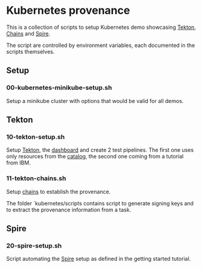 # Kubernetes provenance

This is a collection of scripts to setup Kubernetes demo showcasing [Tekton],
[Chains] and [Spire].

The script are controlled by environment variables, each documented in the
scripts themselves.

## Setup

### 00-kubernetes-minikube-setup.sh

Setup a minikube cluster with options that would be valid for all demos.

## Tekton

### 10-tekton-setup.sh

Setup [Tekton], the [dashboard] and create 2 test pipelines. The first one uses
only resources from the [catalog], the second one coming from a tutorial from
IBM.

### 11-tekton-chains.sh

Setup [chains] to establish the provenance.

The folder `kubernetes/scripts contains script to generate signing keys and to
extract the provenance information from a task.

## Spire

### 20-spire-setup.sh

Script automating the [Spire] setup as defined in the getting started tutorial.

[Tekton]: https://tekton.dev/
[dashboard]: https://github.com/tektoncd/dashboard
[Chains]: https://github.com/tektoncd/chains
[Spire]: https://spiffe.io/docs/latest/spire-about/
[catalog]: https://github.com/tektoncd/catalog
